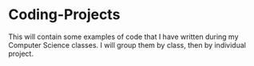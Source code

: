 # Coding-Projects
This will contain some examples of code that I have written during my Computer Science classes.
I will group them by class, then by individual project.
